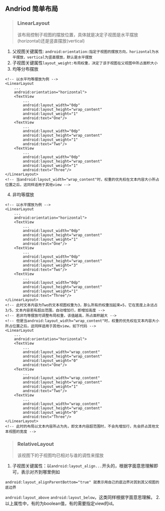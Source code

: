 ## Andriod 简单布局
> ### LinearLayout
> 该布局控制子视图的摆放位置，具体就是决定子视图是水平摆放(horizontal)还是竖直摆放(vertical)
1. 父视图关键属性:
``android:orientation:指定子视图的摆放方向，horizontal为水平摆放，vertical为竖直摆放，默认是水平摆放``
2. 子视图关键属性``layout_weight:布局权重，决定了该子视图在父视图中所占面积大小``
3. 均等分布摆放
```
<!-- 以水平均等摆放为例 -->
<LinearLayout
    ...
    android:orientation="horizontal">
    <TextView
        ...
        android:layout_width="0dp"
        android:layout_height="wrap_content"
        android:layout_weight="1"
        android:text="One"/>
    <TextView
        ...
        android:layout_width="0dp"
        android:layout_height="wrap_content"
        android:layout_weight="1"
        android:text="Two"/>
    <TextView
        ...
        android:layout_width="0dp"
        android:layout_height="wrap_content"
        android:layout_weight="1"
        android:text="Three"/>
</LinearLayout>
<!-- 当android:layout_width="wrap_content"时，权重的优先权在文本内容大小所占位置之后，这同样适用于其他view -->
```
4. 非均等摆放
```
<!-- 以水平摆放为例 -->
<LinearLayout
    ...
    android:orientation="horizontal">
    <TextView
        ...
        android:layout_width="0dp"
        android:layout_height="wrap_content"
        android:layout_weight="1"
        android:text="One"/>
    <TextView
        ...
        android:layout_width="0dp"
        android:layout_height="wrap_content"
        android:layout_weight="3"
        android:text="Two"/>
    <TextView
        ...
        android:layout_width="0dp"
        android:layout_height="wrap_content"
        android:layout_weight="1"
        android:text="Three"/>
</LinearLayout>
<!-- 此时文本内容为Two的文本视图权重为3，那么所有的权重加起来=5，它在宽度上永远占3/5，文本内容若有超出范围，自动增加行，即增加高度 -->
<!-- 若非均等摆放可调整布局权重，该值越高，所占面积越大 -->
<!-- 但是当android:layout_width="wrap_content"时，权重的优先权在文本内容大小所占位置之后，这同样适用于其他view，如下代码 -->
<LinearLayout
    ...
    android:orientation="horizontal">
    <TextView
        ...
        android:layout_width="wrap_content"
        android:layout_height="wrap_content"
        android:layout_weight="0"
        android:text="One"/>
    <TextView
        ...
        android:layout_width="wrap_content"
        android:layout_height="wrap_content"
        android:layout_weight="1"
        android:text="Two"/>
    <TextView
        ...
        android:layout_width="wrap_content"
        android:layout_height="wrap_content"
        android:layout_weight="0"
        android:text="Three"/>
</LinearLayout>
<!-- 此时的布局以文本内容所占为先，即文本内容超范围时，不会先增加行，先会挤占其他文本视图的宽度 -->
```

> ### RelativeLayout
> 该视图下的子视图均已相对与谁的调性来摆放
1. 子视图关键属性：以``android:layout_align...``开头的，根据字面意思理解即可，表示对齐到哪里例如
```
android:layout_alignParentBottom="true" 就表示用自己的底边界对其到其父视图的底边界
```
``android:layout_above`` ``android:layout_below``，这类同样根据字面意思理解。
2. 以上属性中，有的为boolean值，有的需要指定view的id。
